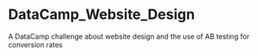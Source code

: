 # DataCamp_Website_Design
A DataCamp challenge about website design and the use of AB testing for conversion rates
